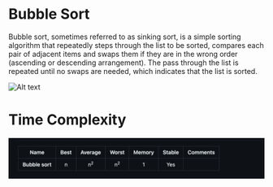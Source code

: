 # Bubble Sort

Bubble sort, sometimes referred to as sinking sort, is a simple sorting algorithm that repeatedly steps through the list to be sorted, compares each pair of adjacent items and swaps them if they are in the wrong order (ascending or descending arrangement). The pass through the list is repeated until no swaps are needed, which indicates that the list is sorted.




![Alt text](https://camo.githubusercontent.com/34e1e2a85f90e3d7c005ada9e1c7a5f57a7eb9a4d519fb369b276a0dd7f5aec9/68747470733a2f2f75706c6f61642e77696b696d656469612e6f72672f77696b6970656469612f636f6d6d6f6e732f632f63382f427562626c652d736f72742d6578616d706c652d33303070782e676966)


# Time Complexity

![Alt text](image.png)
